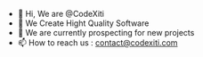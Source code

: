 - 👋 Hi, We are @CodeXiti
- 👀 We Create Hight Quality Software
- 🌱 We are currently prospecting for new projects
- 📫 How to reach us : contact@codexiti.com

<!---
CodeXiti/CodeXiti is a ✨ special ✨ repository because its `README.md` (this file) appears on your GitHub profile.
You can click the Preview link to take a look at your changes.
--->
